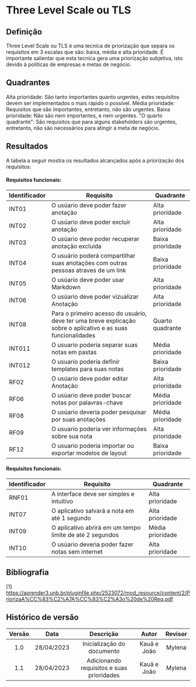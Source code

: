 # Three Level Scale ou TLS

## Definição

Three Level Scale ou TLS é uma tecnica de priorização que separa os requisitos em 3 escalas que são: baixa, média e alta prioridade. É importante salientar que esta tecnica gera uma priorização subjetiva, isto devido à politicas de empresas e metas de negócio.

## Quadrantes

Alta prioridade: São tanto importantes quanto urgentes, estes requisitos devem ser implementados o mais rápido o possível.
Média prioridade: Requisitos que são importantes, entretanto, não são urgentes.
Baixa prioridade: Não são nem importantes, e nem urgentes.
"O quarto quadrante": São requisitos que para alguns stakeholders são urgentes, entretanto, não são necessários para atingir a meta de negócio.

## Resultados

A tabela a seguir mostra os resultados alcançados após a priorização dos requisitos:

#### Requisitos funcionais:

| Identificador| Requisito | Quadrante|
|---------------|-----------|-----------|
|INT01|O usúario deve poder fazer anotação| Alta prioridade|
|INT02|O usúario deve poder excluir anotação| Alta prioridade|
|INT03|O usúario deve poder recuperar anotação excluida| Baixa prioridade|
|INT04|O usuário poderá compartilhar suas anotações com outras pessoas atraves de um link| Baixa prioridade|
|INT05| O usúario deve poder usar Markdown| Alta prioridade|
|INT06|O usúario deve poder vizualizar Anotação| Alta prioridade|
|INT08|	Para o primeiro acesso do usuário, deve ter uma breve explicação sobre o aplicativo e as suas funcionalidades|Quarto quadrante|
|INT011|O usuario poderia separar suas notas em pastas| Média prioridade|
|INT012|O usuario poderia definir templates para suas notas| Baixa prioridade|
|RF02|O usúario deve poder editar Anotação|Alta prioridade|
|RF06|O usúario deve poder buscar notas por palavras-chave| Média prioridade|
|RF08|O usúario deveria poder pesquisar por suas anotações|Média prioridade|
|RF09|O usuario poderia ver informações sobre sua nota| Alta prioridade|
|RF12|	O usuario poderia importar ou exportar modelos de layout| Baixa prioridade|


#### Requisitos funcionais:

| Identificador| Requisito | Quadrante|
|---------------|-----------|-----------|
|RNF01|A interface deve ser simples e intuitivo| Alta prioridade|
|INT07|O aplicativo salvará a nota em até 1 segundo| Alta prioridade|
|INT09|O aplicativo abrirá em um tempo limite de até 2 segundos| Média prioridade|
|INT10|O usúario deveria poder fazer notas sem internet| Alta prioridade|

## Bibliografia

[1] https://aprender3.unb.br/pluginfile.php/2523072/mod_resource/content/2/PriorizaA%CC%83%C2%A7A%CC%83%C2%A3o%20de%20Req.pdf

## Histórico de versão
| Versão | Data | Descrição | Autor | Revisor |
| :----: | :--: | :-------: | :---: | :-----: |
| 1.0 | 28/04/2023 | Inicialização do documento | Kauã e João | Mylena |
| 1.1 |28/04/2023| Adicionando requisitos e suas prioridades |Kauã e João|Mylena|
